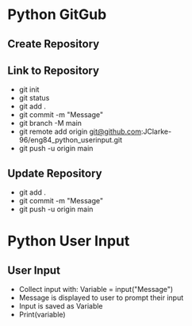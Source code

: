 # Python GitGub
## Create Repository

## Link to Repository
- git init
- git status
- git add .
- git commit -m "Message"
- git branch -M main
- git remote add origin git@github.com:JClarke-96/eng84_python_userinput.git
- git push -u origin main

## Update Repository
- git add .
- git commit -m "Message"
- git push -u origin main

# Python User Input
## User Input
- Collect input with: Variable = input("Message")
- Message is displayed to user to prompt their input
- Input is saved as Variable
- Print(variable)